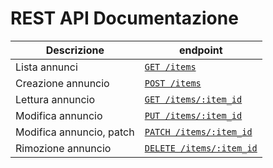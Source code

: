 # REST API Documentazione

| Descrizione | endpoint |
| ------ | ------ |
| Lista annunci |  [`GET /items`](doc/get_items.md) |
| Creazione annuncio | [`POST /items`](doc/post_items.md) |
| Lettura annuncio | [`GET /items/:item_id`](doc/get_item.md) |
| Modifica annuncio | [`PUT /items/:item_id`](doc/put_items.md) |
| Modifica annuncio, patch | [`PATCH /items/:item_id`](doc/patch_items.md) |
| Rimozione annuncio | [`DELETE /items/:item_id`](doc/delete_items.md) |
